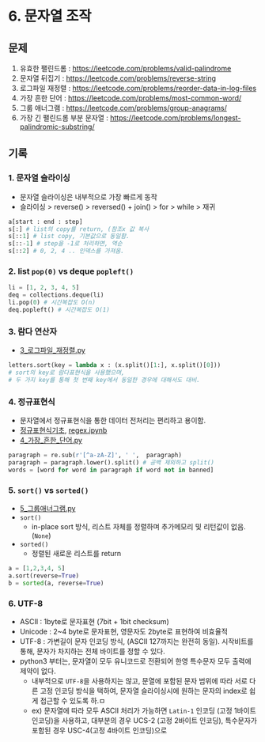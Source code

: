 # 6. 문자열 조작

## 문제

1. 유효한 팰린드롬 : https://leetcode.com/problems/valid-palindrome
2. 문자열 뒤집기 : https://leetcode.com/problems/reverse-string
3. 로그파일 재정렬 : https://leetcode.com/problems/reorder-data-in-log-files
4. 가장 흔한 단어 : https://leetcode.com/problems/most-common-word/
5. 그룹 애너그램 : https://leetcode.com/problems/group-anagrams/
6. 가장 긴 팰린드롬 부분 문자열 : https://leetcode.com/problems/longest-palindromic-substring/

## 기록

### 1. 문자열 슬라이싱

- 문자열 슬라이싱은 내부적으로 가장 빠르게 동작
- 슬라이싱 > reverse() > reversed() + join() > for > while > 재귀

```python
a[start : end : step]
s[:] # list의 copy를 return, (참조x 값 복사
s[::1] # list copy, 기본값으로 동일함.
s[::-1] # step을 -1로 처리하면, 역순
s[::2] # 0, 2, 4 .. 인덱스를 가져옴.
```

### 2. list `pop(0)` vs deque `popleft()`

```python
li = [1, 2, 3, 4, 5]
deq = collections.deque(li)
li.pop(0) # 시간복잡도 O(n)
deq.popleft() # 시간복잡도 O(1)
```

### 3. 람다 연산자

- [3\_로그파일\_재정렬.py](./3_로그파일_재정렬.py)

```python
letters.sort(key = lambda x : (x.split()[1:], x.split()[0]))
# sort의 key로 람다표현식을 사용했으며,
# 두 가지 key를 통해 첫 번째 key에서 동일한 경우에 대해서도 대비.
```

### 4. 정규표현식

- 문자열에서 정규표현식을 통한 데이터 전처리는 편리하고 용이함.
- [정규표현식기초](./정규표현식기초.md), [regex.ipynb](./regex.ipynb)
- [4\_가장\_흔한\_단어.py](./4_가장_흔한_단어.py)

```python
paragraph = re.sub(r'[^a-zA-Z]', ' ',  paragraph)
paragraph = paragraph.lower().split() # 공백 제외하고 split()
words = [word for word in paragraph if word not in banned]
```

### 5. `sort()` vs `sorted()`

- [5\_그룹애너그램.py](./5_그룹애너그램.py)
- `sort()`
  - in-place sort 방식, 리스트 자체를 정렬하며 추가메모리 및 리턴값이 없음. (`None`)
- `sorted()`
  - 정렬된 새로운 리스트를 return

```python
a = [1,2,3,4, 5]
a.sort(reverse=True)
b = sorted(a, reverse=True)
```

### 6. UTF-8

- ASCII : 1byte로 문자표현 (7bit + 1bit checksum)
- Unicode : 2~4 byte로 문자표현, 영문자도 2byte로 표현하여 비효율적
- UTF-8 : 가변길이 문자 인코딩 방식, (ASCII 127까지는 완전히 동일). 시작비트를 통해, 문자가 차지하는 전체 바이트를 정할 수 있다.
- python3 부터는, 문자열이 모두 유니코드로 전환되어 한영 특수문자 모두 출력에 제약이 없다.
  - 내부적으로 `UTF-8`을 사용하지는 않고, 문열에 포함된 문자 범위에 따라 서로 다른 고정 인코딩 방식을 택하여, 문자열 슬라이싱시에 원하는 문자의 index로 쉽게 접근할 수 있도록 하.ㅁ
  - ex) 문자열에 따라 모두 ASCII 처리가 가능하면 `Latin-1` 인코딩 (고정 1바이트 인코딩)을 사용하고, 대부분의 경우 UCS-2 (고정 2바이트 인코딩), 특수문자가 포함된 경우 USC-4(고정 4바이트 인코딩)으로
